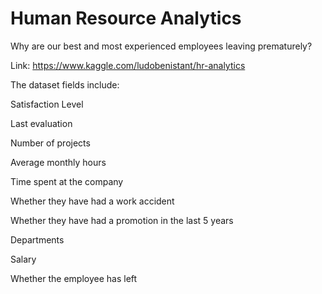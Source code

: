 # Human Resource Analytics

Why are our best and most experienced employees leaving prematurely?

Link: https://www.kaggle.com/ludobenistant/hr-analytics

The dataset fields include:

Satisfaction Level

Last evaluation

Number of projects

Average monthly hours

Time spent at the company

Whether they have had a work accident

Whether they have had a promotion in the last 5 years

Departments

Salary

Whether the employee has left
